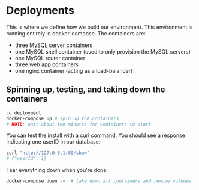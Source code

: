 # Deployments

This is where we define how we build our environment. This environment is running entirely in docker-compose. The containers are:

* three MySQL server containers
* one MySQL shell container (used to only provision the MySQL servers)
* one MySQL router container
* three web app containers
* one nginx container (acting as a load-balancer)

## Spinning up, testing, and taking down the containers

```bash
cd deployment
docker-compose up # spin up the containers
# NOTE: wait about two minutes for containers to start
```

You can test the install with a curl command. You should see a response indicating one userID in our database:

```bash
curl "http://127.0.0.1:80/show"
# {"userId": 1}
```

Tear everything down when you're done:

```bash
docker-compose down -v  # take down all containers and remove volumes
```
